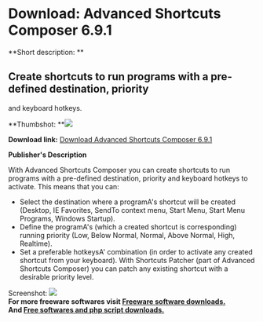 # Download: Advanced Shortcuts Composer 6.9.1

**Short description: **

## Create shortcuts to run programs with a pre-defined destination, priority
and keyboard hotkeys.

  
**Thumbshot: **![](http://www.freewarefiles.com/screenshot/Adv_Short_Composer_md.gif)   
  
**Download link:** [Download Advanced Shortcuts Composer 6.9.1](http://freesoftwares.boysofts.com/Advanced-Shortcuts-Composer_program_21576.html)  
  

**Publisher's Description**  
  

With Advanced Shortcuts Composer you can create shortcuts to run programs with
a pre-defined destination, priority and keyboard hotkeys to activate. This
means that you can:

  * Select the destination where a programA's shortcut will be created (Desktop, IE Favorites, SendTo context menu, Start Menu, Start Menu Programs, Windows Startup). 
  * Define the programA's (which a created shortcut is corresponding) running priority (Low, Below Normal, Normal, Above Normal, High, Realtime). 
  * Set a preferable hotkeysA' combination (in order to activate any created shortcut from your keyboard). 
With Shortcuts Patcher (part of Advanced Shortcuts Composer) you can patch any
existing shortcut with a desirable priority level.

  
  
Screenshot:
![](http://www.freewarefiles.com/screenshot/Adv_Short_Composer.gif)  
**For more freeware softwares visit [Freeware software downloads.](http://freesoftwares.boysofts.com/)**   
**And [Free softwares and php script downloads.](http://www.boysofts.com/)**

